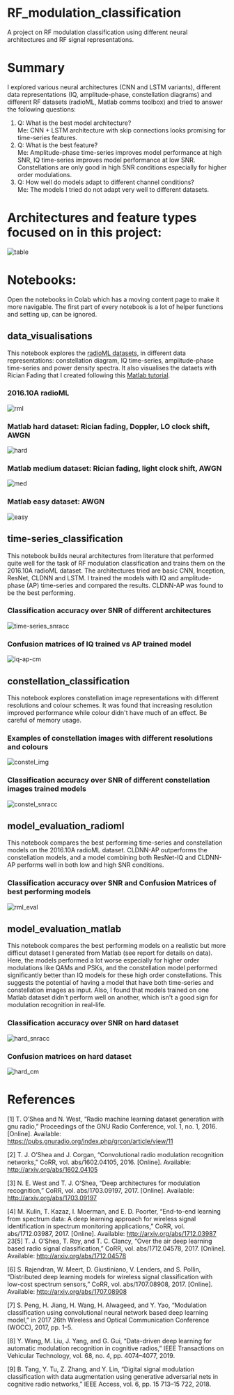 # RF_modulation_classification
A project on RF modulation classification using different neural architectures and RF signal representations. 

# Summary

I explored various neural architectures (CNN and LSTM variants), different data representations (IQ, amplitude-phase, constellation diagrams) and different RF datasets (radioML, Matlab comms toolbox) and tried to answer the following questions:
<ol>
<li>Q: What is the best model architecture? </li>
Me: CNN + LSTM architecture with skip connections looks promising for time-series features. 
  
<li>Q: What is the best feature? </li>
Me: Amplitude-phase time-series improves model performance at high SNR, IQ time-series improves model performance at low SNR. Constellations are only good in high SNR conditions especially for higher order modulations.
  
<li>Q: How well do models adapt to different channel conditions? </li>
Me: The models I tried do not adapt very well to different datasets.

</ol>

# Architectures and feature types focused on in this project:
![table](https://github.com/interngithub2020/RF_modulation_classification/blob/master/pics/tablelit.png)

# Notebooks:
Open the notebooks in Colab which has a moving content page to make it more navigable. The first part of every notebook is a lot of helper functions and setting up, can be ignored.

## data_visualisations

This notebook explores the [radioML datasets](https://www.deepsig.ai/datasets), in different data representations: constellation diagram, IQ time-series, amplitude-phase time-series and power density spectra. It also visualises the dataets with Rician Fading that I created following this [Matlab tutorial](https://www.mathworks.com/help/deeplearning/ug/modulation-classification-with-deep-learning.html).

### 2016.10A radioML
![rml](https://github.com/interngithub2020/RF_modulation_classification/blob/master/pics/radioml2016.png)

### Matlab hard dataset: Rician fading, Doppler, LO clock shift, AWGN
![hard](https://github.com/interngithub2020/RF_modulation_classification/blob/master/pics/matlab_hard.png)

### Matlab medium dataset: Rician fading, light clock shift, AWGN
![med](https://github.com/interngithub2020/RF_modulation_classification/blob/master/pics/matlab_med.png)

### Matlab easy dataset: AWGN
![easy](https://github.com/interngithub2020/RF_modulation_classification/blob/master/pics/matlab_easy.png)

## time-series_classification

This notebook builds neural architectures from literature that performed quite well for the task of RF modulation classification and trains them on the 2016.10A radioML dataset. The architectures tried are basic CNN, Inception, ResNet, CLDNN and LSTM. I trained the models with IQ and amplitude-phase (AP) time-series and compared the results. CLDNN-AP was found to be the best performing.

### Classification accuracy over SNR of different architectures
![time-series_snracc](https://github.com/interngithub2020/RF_modulation_classification/blob/master/pics/timeseries_snracc.png)

### Confusion matrices of IQ trained vs AP trained model
![iq-ap-cm](https://github.com/interngithub2020/RF_modulation_classification/blob/master/pics/iq-ap-cm-report.png)

## constellation_classification

This notebook explores constellation image representations with different resolutions and colour schemes. It was found that increasing resolution improved performance while colour didn't have much of an effect. Be careful of memory usage.

### Examples of constellation images with different resolutions and colours
![constel_img](https://github.com/interngithub2020/RF_modulation_classification/blob/master/pics/constel_img_report.png)

### Classification accuracy over SNR of different constellation images trained models
![constel_snracc](https://github.com/interngithub2020/RF_modulation_classification/blob/master/pics/constel_eval.png)

## model_evaluation_radioml

This notebook compares the best performing time-series and constellation models on the 2016.10A radioML dataset. CLDNN-AP outperforms the constellation models, and a model combining both ResNet-IQ and CLDNN-AP performs well in both low and high SNR conditions.

### Classification accuracy over SNR and Confusion Matrices of best performing models
![rml_eval](https://github.com/interngithub2020/RF_modulation_classification/blob/master/pics/combined_snracc.png)

## model_evaluation_matlab

This notebook compares the best performing models on a realistic but more difficut dataset I generated from Matlab (see report for details on data). Here, the models performed a lot worse especially for higher order modulations like QAMs and PSKs, and the constellation model performed significantly better than IQ models for these high order constellations. This suggests the potential of having a model that have both time-series and constellation images as input. Also, I found that models trained on one Matlab dataset didn't perform well on another, which isn't a good sign for modulation recognition in real-life.

### Classification accuracy over SNR on hard dataset
![hard_snracc](https://github.com/interngithub2020/RF_modulation_classification/blob/master/pics/hard_snracc.png)

### Confusion matrices on hard dataset
![hard_cm](https://github.com/interngithub2020/RF_modulation_classification/blob/master/pics/hard_cm.png)

# References
[1] T. O’Shea and N. West, “Radio machine learning dataset generation with gnu
radio,” Proceedings of the GNU Radio Conference, vol. 1, no. 1, 2016. [Online]. Available:
https://pubs.gnuradio.org/index.php/grcon/article/view/11

[2] T. J. O’Shea and J. Corgan, “Convolutional radio modulation recognition networks,” CoRR,
vol. abs/1602.04105, 2016. [Online]. Available: http://arxiv.org/abs/1602.04105

[3] N. E. West and T. J. O’Shea, “Deep architectures for modulation recognition,” CoRR, vol.
abs/1703.09197, 2017. [Online]. Available: http://arxiv.org/abs/1703.09197

[4] M. Kulin, T. Kazaz, I. Moerman, and E. D. Poorter, “End-to-end learning from spectrum data:
A deep learning approach for wireless signal identification in spectrum monitoring applications,”
CoRR, vol. abs/1712.03987, 2017. [Online]. Available: http://arxiv.org/abs/1712.03987
23[5] T. J. O’Shea, T. Roy, and T. C. Clancy, “Over the air deep learning based
radio signal classification,” CoRR, vol. abs/1712.04578, 2017. [Online]. Available:
http://arxiv.org/abs/1712.04578

[6] S. Rajendran, W. Meert, D. Giustiniano, V. Lenders, and S. Pollin, “Distributed deep
learning models for wireless signal classification with low-cost spectrum sensors,” CoRR, vol.
abs/1707.08908, 2017. [Online]. Available: http://arxiv.org/abs/1707.08908

[7] S. Peng, H. Jiang, H. Wang, H. Alwageed, and Y. Yao, “Modulation classification using
convolutional neural network based deep learning model,” in 2017 26th Wireless and Optical
Communication Conference (WOCC), 2017, pp. 1–5.

[8] Y. Wang, M. Liu, J. Yang, and G. Gui, “Data-driven deep learning for automatic modulation
recognition in cognitive radios,” IEEE Transactions on Vehicular Technology, vol. 68, no. 4,
pp. 4074–4077, 2019.

[9] B. Tang, Y. Tu, Z. Zhang, and Y. Lin, “Digital signal modulation classification with data
augmentation using generative adversarial nets in cognitive radio networks,” IEEE Access,
vol. 6, pp. 15 713–15 722, 2018.
